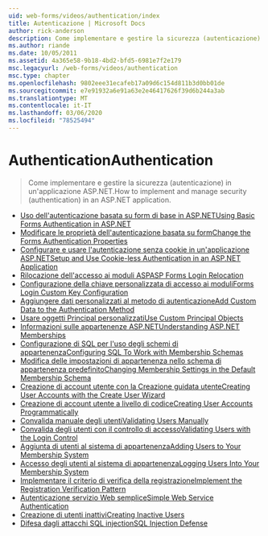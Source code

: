 ```yaml
---
uid: web-forms/videos/authentication/index
title: Autenticazione | Microsoft Docs
author: rick-anderson
description: Come implementare e gestire la sicurezza (autenticazione) in un'applicazione ASP.NET.
ms.author: riande
ms.date: 10/05/2011
ms.assetid: 4a365e58-9b18-4bd2-bfd5-6981e7f2e179
msc.legacyurl: /web-forms/videos/authentication
msc.type: chapter
ms.openlocfilehash: 9802eee31ecafeb17a09d6c154d811b3d0bb01de
ms.sourcegitcommit: e7e91932a6e91a63e2e46417626f39d6b244a3ab
ms.translationtype: MT
ms.contentlocale: it-IT
ms.lasthandoff: 03/06/2020
ms.locfileid: "78525494"
---
```

# <a name="authentication"></a><span data-ttu-id="0a3bb-103">Authentication</span><span class="sxs-lookup"><span data-stu-id="0a3bb-103">Authentication</span></span>

> <span data-ttu-id="0a3bb-104">Come implementare e gestire la sicurezza (autenticazione) in un'applicazione ASP.NET.</span><span class="sxs-lookup"><span data-stu-id="0a3bb-104">How to implement and manage security (authentication) in an ASP.NET application.</span></span>

- [<span data-ttu-id="0a3bb-105">Uso dell'autenticazione basata su form di base in ASP.NET</span><span class="sxs-lookup"><span data-stu-id="0a3bb-105">Using Basic Forms Authentication in ASP.NET</span></span>](using-basic-forms-authentication-in-aspnet.md)
- [<span data-ttu-id="0a3bb-106">Modificare le proprietà dell'autenticazione basata su form</span><span class="sxs-lookup"><span data-stu-id="0a3bb-106">Change the Forms Authentication Properties</span></span>](how-to-change-the-forms-authentication-properties.md)
- [<span data-ttu-id="0a3bb-107">Configurare e usare l'autenticazione senza cookie in un'applicazione ASP.NET</span><span class="sxs-lookup"><span data-stu-id="0a3bb-107">Setup and Use Cookie-less Authentication in an ASP.NET Application</span></span>](how-to-setup-and-use-cookie-less-authentication-in-an-aspnet-application.md)
- [<span data-ttu-id="0a3bb-108">Rilocazione dell'accesso ai moduli ASP</span><span class="sxs-lookup"><span data-stu-id="0a3bb-108">ASP Forms Login Relocation</span></span>](asp-forms-login-relocation.md)
- [<span data-ttu-id="0a3bb-109">Configurazione della chiave personalizzata di accesso ai moduli</span><span class="sxs-lookup"><span data-stu-id="0a3bb-109">Forms Login Custom Key Configuration</span></span>](forms-login-custom-key-configuration.md)
- [<span data-ttu-id="0a3bb-110">Aggiungere dati personalizzati al metodo di autenticazione</span><span class="sxs-lookup"><span data-stu-id="0a3bb-110">Add Custom Data to the Authentication Method</span></span>](add-custom-data-to-the-authentication-method.md)
- [<span data-ttu-id="0a3bb-111">Usare oggetti Principal personalizzati</span><span class="sxs-lookup"><span data-stu-id="0a3bb-111">Use Custom Principal Objects</span></span>](use-custom-principal-objects.md)
- [<span data-ttu-id="0a3bb-112">Informazioni sulle appartenenze ASP.NET</span><span class="sxs-lookup"><span data-stu-id="0a3bb-112">Understanding ASP.NET Memberships</span></span>](understanding-aspnet-memberships.md)
- [<span data-ttu-id="0a3bb-113">Configurazione di SQL per l'uso degli schemi di appartenenza</span><span class="sxs-lookup"><span data-stu-id="0a3bb-113">Configuring SQL To Work with Membership Schemas</span></span>](configuring-sql-to-work-with-membership-schemas.md)
- [<span data-ttu-id="0a3bb-114">Modifica delle impostazioni di appartenenza nello schema di appartenenza predefinito</span><span class="sxs-lookup"><span data-stu-id="0a3bb-114">Changing Membership Settings in the Default Membership Schema</span></span>](changing-membership-settings-in-the-default-membership-schema.md)
- [<span data-ttu-id="0a3bb-115">Creazione di account utente con la Creazione guidata utente</span><span class="sxs-lookup"><span data-stu-id="0a3bb-115">Creating User Accounts with the Create User Wizard</span></span>](creating-user-accounts-with-the-create-user-wizard.md)
- [<span data-ttu-id="0a3bb-116">Creazione di account utente a livello di codice</span><span class="sxs-lookup"><span data-stu-id="0a3bb-116">Creating User Accounts Programmatically</span></span>](creating-user-accounts-programmatically.md)
- [<span data-ttu-id="0a3bb-117">Convalida manuale degli utenti</span><span class="sxs-lookup"><span data-stu-id="0a3bb-117">Validating Users Manually</span></span>](validating-users-manually.md)
- [<span data-ttu-id="0a3bb-118">Convalida degli utenti con il controllo di accesso</span><span class="sxs-lookup"><span data-stu-id="0a3bb-118">Validating Users with the Login Control</span></span>](validating-users-with-the-login-control.md)
- [<span data-ttu-id="0a3bb-119">Aggiunta di utenti al sistema di appartenenza</span><span class="sxs-lookup"><span data-stu-id="0a3bb-119">Adding Users to Your Membership System</span></span>](adding-users-to-your-membership-system.md)
- [<span data-ttu-id="0a3bb-120">Accesso degli utenti al sistema di appartenenza</span><span class="sxs-lookup"><span data-stu-id="0a3bb-120">Logging Users Into Your Membership System</span></span>](logging-users-into-your-membership-system.md)
- [<span data-ttu-id="0a3bb-121">Implementare il criterio di verifica della registrazione</span><span class="sxs-lookup"><span data-stu-id="0a3bb-121">Implement the Registration Verification Pattern</span></span>](implement-the-registration-verification-pattern.md)
- [<span data-ttu-id="0a3bb-122">Autenticazione servizio Web semplice</span><span class="sxs-lookup"><span data-stu-id="0a3bb-122">Simple Web Service Authentication</span></span>](simple-web-service-authentication.md)
- [<span data-ttu-id="0a3bb-123">Creazione di utenti inattivi</span><span class="sxs-lookup"><span data-stu-id="0a3bb-123">Creating Inactive Users</span></span>](creating-inactive-users.md)
- [<span data-ttu-id="0a3bb-124">Difesa dagli attacchi SQL injection</span><span class="sxs-lookup"><span data-stu-id="0a3bb-124">SQL Injection Defense</span></span>](sql-injection-defense.md)
